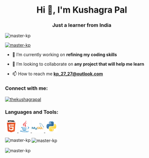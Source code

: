 <h1 align="center">Hi 👋, I'm Kushagra Pal</h1>
<h3 align="center">Just a learner from India</h3>

<p align="left"> <img src="https://komarev.com/ghpvc/?username=master-kp&label=Profile%20views&color=0e75b6&style=flat" alt="master-kp" /> </p>

<p align="left"> <a href="https://github.com/ryo-ma/github-profile-trophy"><img src="https://github-profile-trophy.vercel.app/?username=master-kp" alt="master-kp" /></a> </p>

- 🔭 I’m currently working on **refining my coding skills**

- 👯 I’m looking to collaborate on **any project that will help me learn**

- 📫 How to reach me **kp_27_27@outlook.com**

<h3 align="left">Connect with me:</h3>
<p align="left">
<a href="https://instagram.com/thekushagrapal" target="blank"><img align="center" src="https://raw.githubusercontent.com/rahuldkjain/github-profile-readme-generator/master/src/images/icons/Social/instagram.svg" alt="thekushagrapal" height="30" width="40" /></a>
</p>

<h3 align="left">Languages and Tools:</h3>
<p align="left"> <a href="https://www.w3.org/html/" target="_blank" rel="noreferrer"> <img src="https://raw.githubusercontent.com/devicons/devicon/master/icons/html5/html5-original-wordmark.svg" alt="html5" width="40" height="40"/> </a> <a href="https://www.java.com" target="_blank" rel="noreferrer"> <img src="https://raw.githubusercontent.com/devicons/devicon/master/icons/java/java-original.svg" alt="java" width="40" height="40"/> </a> <a href="https://www.mysql.com/" target="_blank" rel="noreferrer"> <img src="https://raw.githubusercontent.com/devicons/devicon/master/icons/mysql/mysql-original-wordmark.svg" alt="mysql" width="40" height="40"/> </a> <a href="https://www.python.org" target="_blank" rel="noreferrer"> <img src="https://raw.githubusercontent.com/devicons/devicon/master/icons/python/python-original.svg" alt="python" width="40" height="40"/> </a> </p>

<p><img align="left" src="https://github-readme-stats.vercel.app/api/top-langs?username=master-kp&show_icons=true&locale=en&layout=compact" alt="master-kp" /></p>

<p>&nbsp;<img align="center" src="https://github-readme-stats.vercel.app/api?username=master-kp&show_icons=true&locale=en" alt="master-kp" /></p>

<p><img align="center" src="https://github-readme-streak-stats.herokuapp.com/?user=master-kp&" alt="master-kp" /></p>

